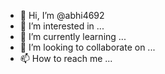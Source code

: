 - 👋 Hi, I’m @abhi4692
- 👀 I’m interested in ...
- 🌱 I’m currently learning ...
- 💞️ I’m looking to collaborate on ...
- 📫 How to reach me ...

<!---
abhi4692/abhi4692 is a ✨ special ✨ repository because its `README.md` (this file) appears on your GitHub profile.
You can click the Preview link to take a look at your changes.
--->
